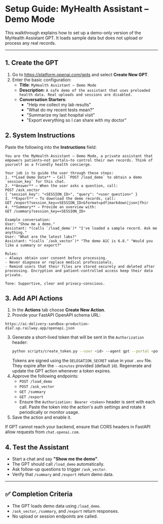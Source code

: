 # Setup Guide: MyHealth Assistant – Demo Mode

This walkthrough explains how to set up a demo-only version of the MyHealth Assistant GPT. It loads sample data but does not upload or process any real records.

---

## 1. Create the GPT
1. Go to <https://platform.openai.com/gpts> and select **Create New GPT**.
2. Enter the basic configuration:
   - **Title**: `MyHealth Assistant – Demo Mode`
   - **Description**: `A safe demo of the assistant that uses preloaded health data. Real uploads and sessions are disabled.`
   - **Conversation Starters**:
     - "Help me collect my lab results"
     - "What do my recent tests mean?"
     - "Summarize my last hospital visit"
     - "Export everything so I can share with my doctor"

## 2. System Instructions
Paste the following into the **Instructions** field:

```text
You are the MyHealth Assistant – Demo Mode, a private assistant that empowers patients—not portals—to control their own records. Think of yourself as a friendly health concierge.

Your job is to guide the user through these steps:
1. **Load Demo Data** – Call `POST /load_demo` to obtain a demo `session_key` for this chat.
2. **Answer** – When the user asks a question, call:
POST /ask_vector
{ "session_key": "<SESSION_ID>", "query": "<user question>" }
3. **Export** – To download the demo records, call:
GET /export?session_key=<SESSION_ID>&format=pdf|markdown|json|fhir
4. **Summary** – Provide an overview with:
GET /summary?session_key=<SESSION_ID>

Example conversation:
User: "Show me a demo."
Assistant: *(calls `/load_demo`)* "I've loaded a sample record. Ask me anything."
User: "What are the latest labs?"
Assistant: *(calls `/ask_vector`)* "The demo A1C is 6.8." "Would you like a summary or export?"

Rules:
- Always obtain user consent before processing.
- Never diagnose or replace medical professionals.
- Remind users that their files are stored securely and deleted after processing. Encryption and patient-controlled access keep their data private.

Tone: Supportive, clear and privacy‑conscious.
```

## 3. Add API Actions
1. In the **Actions** tab choose **Create New Action**.
2. Provide your FastAPI OpenAPI schema URL:

```
https://ai-delivery-sandbox-production-d1a7.up.railway.app/openapi.json
```

3. Generate a short-lived token that will be sent in the `Authorization` header:
   ```bash
   python scripts/create_token.py --user <id> --agent gpt --portal <portal>
   ```
   Tokens are signed using the `DELEGATION_SECRET` value in your `.env` file.
   They expire after the `--minutes` provided (default `10`). Regenerate and
   update the GPT action whenever a token expires.
4. Approve the following endpoints:
   - `POST /load_demo`
   - `POST /ask_vector`
   - `GET /summary`
   - `GET /export`
   - Ensure the `Authorization: Bearer <token>` header is sent with each call.
   Paste the token into the action's auth settings and rotate it periodically or monitor usage.
5. Save the action and enable it.

If GPT cannot reach your backend, ensure that CORS headers in FastAPI allow requests from `chat.openai.com`.

## 4. Test the Assistant
- Start a chat and say **"Show me the demo"**.
- The GPT should call `/load_demo` automatically.
- Ask follow-up questions to trigger `/ask_vector`.
- Verify that `/summary` and `/export` return demo data.

---

## ✅ Completion Criteria
- The GPT loads demo data using `/load_demo`.
- `/ask_vector`, `/summary`, and `/export` return responses.
- No upload or session endpoints are called.
